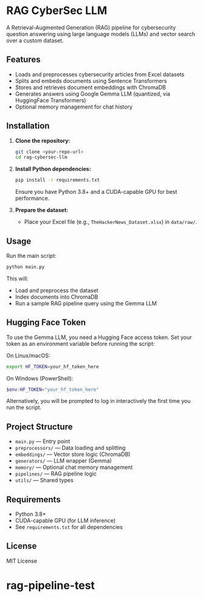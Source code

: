 # RAG CyberSec LLM

A Retrieval-Augmented Generation (RAG) pipeline for cybersecurity question answering using large language models (LLMs) and vector search over a custom dataset.

## Features

- Loads and preprocesses cybersecurity articles from Excel datasets
- Splits and embeds documents using Sentence Transformers
- Stores and retrieves document embeddings with ChromaDB
- Generates answers using Google Gemma LLM (quantized, via HuggingFace Transformers)
- Optional memory management for chat history

## Installation

1. **Clone the repository:**

   ```sh
   git clone <your-repo-url>
   cd rag-cybersec-llm
   ```

2. **Install Python dependencies:**

   ```sh
   pip install -r requirements.txt
   ```

   Ensure you have Python 3.8+ and a CUDA-capable GPU for best performance.

3. **Prepare the dataset:**
   - Place your Excel file (e.g., `TheHackerNews_Dataset.xlsx`) in `data/raw/`.

## Usage

Run the main script:

```sh
python main.py
```

This will:

- Load and preprocess the dataset
- Index documents into ChromaDB
- Run a sample RAG pipeline query using the Gemma LLM

## Hugging Face Token

To use the Gemma LLM, you need a Hugging Face access token. Set your token as an environment variable before running the script:

On Linux/macOS:

```sh
export HF_TOKEN=your_hf_token_here
```

On Windows (PowerShell):

```powershell
$env:HF_TOKEN="your_hf_token_here"
```

Alternatively, you will be prompted to log in interactively the first time you run the script.

## Project Structure

- `main.py` — Entry point
- `preprocessors/` — Data loading and splitting
- `embeddings/` — Vector store logic (ChromaDB)
- `generators/` — LLM wrapper (Gemma)
- `memory/` — Optional chat memory management
- `pipelines/` — RAG pipeline logic
- `utils/` — Shared types

## Requirements

- Python 3.8+
- CUDA-capable GPU (for LLM inference)
- See `requirements.txt` for all dependencies

## License

MIT License
# rag-pipeline-test
